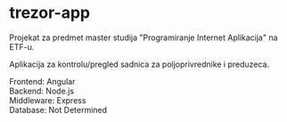 # trezor-app
Projekat za predmet master studija "Programiranje Internet Aplikacija" na ETF-u.  

Aplikacija za kontrolu/pregled sadnica za poljoprivrednike i preduzeca.  

Frontend: Angular  
Backend: Node.js  
Middleware: Express  
Database: Not Determined  
